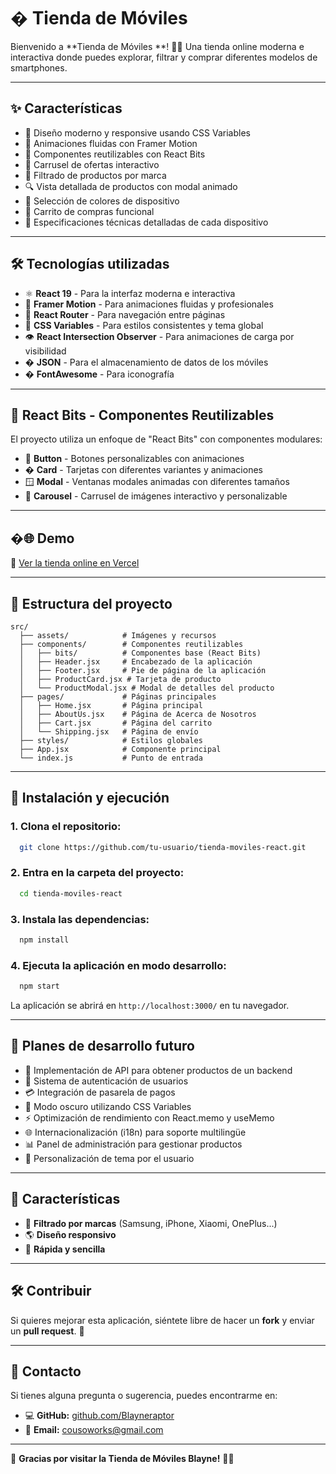 # � Tienda de Móviles 

Bienvenido a **Tienda de Móviles **! 🏢📱 Una tienda online moderna e interactiva donde puedes explorar, filtrar y comprar diferentes modelos de smartphones.

---

## ✨ Características

- 🎨 Diseño moderno y responsive usando CSS Variables
- 🌊 Animaciones fluidas con Framer Motion
- 🧩 Componentes reutilizables con React Bits
- 🔄 Carrusel de ofertas interactivo
- 🔎 Filtrado de productos por marca
- 🔍 Vista detallada de productos con modal animado
- 🎨 Selección de colores de dispositivo
- 🛒 Carrito de compras funcional
- 📱 Especificaciones técnicas detalladas de cada dispositivo

---

## 🛠️ Tecnologías utilizadas

- ⚛️ **React 19** - Para la interfaz moderna e interactiva
- 💫 **Framer Motion** - Para animaciones fluidas y profesionales
- 🚦 **React Router** - Para navegación entre páginas
- 🎨 **CSS Variables** - Para estilos consistentes y tema global
- 👁️ **React Intersection Observer** - Para animaciones de carga por visibilidad
- � **JSON** - Para el almacenamiento de datos de los móviles
- � **FontAwesome** - Para iconografía

---

## 📱 React Bits - Componentes Reutilizables

El proyecto utiliza un enfoque de "React Bits" con componentes modulares:

- 🔘 **Button** - Botones personalizables con animaciones
- � **Card** - Tarjetas con diferentes variantes y animaciones
- 🪟 **Modal** - Ventanas modales animadas con diferentes tamaños
- 🎠 **Carousel** - Carrusel de imágenes interactivo y personalizable

---

## �🌐 Demo

🔗 [Ver la tienda online en Vercel ](https://tienda-moviles-react.vercel.app/)

---

## 📂 Estructura del proyecto

```
src/
  ├── assets/            # Imágenes y recursos
  ├── components/        # Componentes reutilizables
  │   ├── bits/          # Componentes base (React Bits)
  │   ├── Header.jsx     # Encabezado de la aplicación
  │   ├── Footer.jsx     # Pie de página de la aplicación
  │   ├── ProductCard.jsx # Tarjeta de producto
  │   └── ProductModal.jsx # Modal de detalles del producto
  ├── pages/             # Páginas principales
  │   ├── Home.jsx       # Página principal
  │   ├── AboutUs.jsx    # Página de Acerca de Nosotros
  │   ├── Cart.jsx       # Página del carrito
  │   └── Shipping.jsx   # Página de envío
  ├── styles/            # Estilos globales
  ├── App.jsx            # Componente principal
  └── index.js           # Punto de entrada
```

---

## 🔄 Instalación y ejecución

### 1. Clona el repositorio:

```bash
  git clone https://github.com/tu-usuario/tienda-moviles-react.git
```

### 2. Entra en la carpeta del proyecto:

```bash
  cd tienda-moviles-react
```

### 3. Instala las dependencias:

```bash
  npm install
```

### 4. Ejecuta la aplicación en modo desarrollo:

```bash
  npm start
```

La aplicación se abrirá en `http://localhost:3000/` en tu navegador.

---

## 🚀 Planes de desarrollo futuro

- 🔌 Implementación de API para obtener productos de un backend
- 🔐 Sistema de autenticación de usuarios
- 💳 Integración de pasarela de pagos
- 🌙 Modo oscuro utilizando CSS Variables
- ⚡ Optimización de rendimiento con React.memo y useMemo
- 🌐 Internacionalización (i18n) para soporte multilingüe
- 📊 Panel de administración para gestionar productos
- 🌈 Personalización de tema por el usuario

---

## 📖 Características

- 🔄 **Filtrado por marcas** (Samsung, iPhone, Xiaomi, OnePlus...)
- 🌎 **Diseño responsivo**
- 🎯 **Rápida y sencilla**

---

## 🛠️ Contribuir

Si quieres mejorar esta aplicación, siéntete libre de hacer un **fork** y enviar un **pull request**. 💪

---

## 💌 Contacto

Si tienes alguna pregunta o sugerencia, puedes encontrarme en:

- 💻 **GitHub:** [github.com/Blayneraptor](https://github.com/Blayneraptor)
- 📧 **Email:** [cousoworks@gmail.com](mailto:cousoworks@gmail.com)

---

🌟 **Gracias por visitar la Tienda de Móviles Blayne!** 🏢📱
